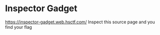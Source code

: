 # Inspector Gadget
https://inspector-gadget.web.hsctf.com/ Inspect this source page and you find your flag
